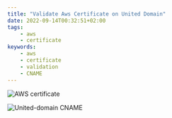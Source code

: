 ```yaml
---
title: "Validate Aws Certificate on United Domain"
date: 2022-09-14T00:32:51+02:00
tags:
    - aws
    - certificate
keywords:
    - aws
    - certificate
    - validation
    - CNAME
---
```


![AWS certificate](/aws_certificate.png)

![United-domain CNAME](/united_domain_cname.png)

